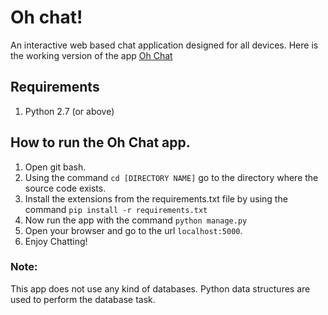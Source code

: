 # Oh chat!
An interactive web based chat application designed for all devices.
Here is the working version of the app [Oh Chat](https://oh-chat.herokuapp.com)

## Requirements
1. Python 2.7 (or above)

## How to run the **Oh Chat** app.
1. Open git bash.
2. Using the command `cd [DIRECTORY NAME]` go to the directory where the source code exists.
3. Install the extensions from the requirements.txt file by using the command `pip install -r requirements.txt`
10. Now run the app with the command `python manage.py`
11. Open your browser and go to the url `localhost:5000`.
12. Enjoy Chatting!

### Note:
This app does not use any kind of databases.
Python data structures are used to perform the database task.
